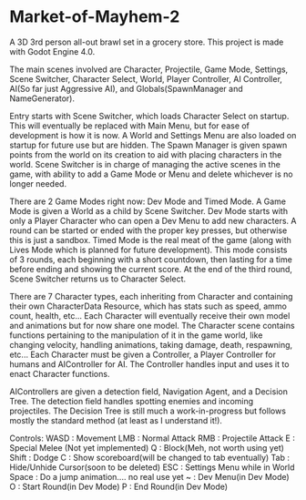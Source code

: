 # Market-of-Mayhem-2
A 3D 3rd person all-out brawl set in a grocery store. This project is made with Godot Engine 4.0.

The main scenes involved are Character, Projectile, Game Mode, Settings, Scene Switcher, Character Select, World, Player Controller, AI Controller, AI(So far just Aggressive AI), and Globals(SpawnManager and NameGenerator).

Entry starts with Scene Switcher, which loads Character Select on startup. This will eventually be replaced with Main Menu, but for ease of development is how it is now. A World and Settings Menu are also loaded on startup for future use but are hidden. 
The Spawn Manager is given spawn points from the world on its creation to aid with placing characters in the world. Scene Switcher is in charge of managing the active scenes in the game, with ability to add a Game Mode or Menu and delete whichever is no longer needed.

There are 2 Game Modes right now: Dev Mode and Timed Mode. A Game Mode is given a World as a child by Scene Switcher. Dev Mode starts with only a Player Character who can open a Dev Menu to add new characters. A round can be started or ended with the proper key presses,
but otherwise this is just a sandbox. 
Timed Mode is the real meat of the game (along with Lives Mode which is planned for future development). This mode consists of 3 rounds, each beginning with a short countdown, then lasting for a time before ending and showing the current score. At the end of the third
round, Scene Switcher returns us to Character Select.

There are 7 Character types, each inheriting from Character and containing their own CharacterData Resource, which has stats such as speed, ammo count, health, etc... Each Character will eventually receive their own model and animations but for now share one model. 
The Character scene contains functions pertaining to the manipulation of it in the game world, like changing velocity, handling animations, taking damage, death, respawning, etc... Each Character must be given a Controller, a Player Controller for humans and AIController
for AI. The Controller handles input and uses it to enact Character functions. 

AIControllers are given a detection field, Navigation Agent, and a Decision Tree. The detection field handles spotting enemies and incoming projectiles. The Decision Tree is still much a work-in-progress but follows mostly the standard method (at least as I understand
it!).

Controls:
  WASD : Movement
  LMB : Normal Attack
  RMB : Projectile Attack
  E : Special Melee (Not yet implemented)
  Q : Block(Meh, not worth using yet)
  Shift : Dodge
  C : Show scoreboard(will be changed to tab eventually)
  Tab : Hide/Unhide Cursor(soon to be deleted)
  ESC : Settings Menu while in World
  Space : Do a jump animation.... no real use yet
  ~ : Dev Menu(in Dev Mode)
  O : Start Round(in Dev Mode)
  P : End Round(in Dev Mode)
